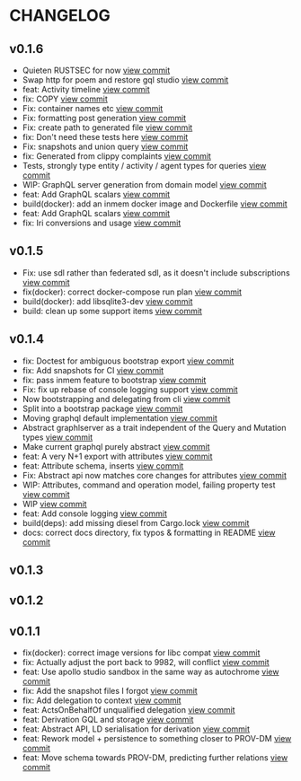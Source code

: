 # CHANGELOG

## v0.1.6

* Quieten RUSTSEC for now [view commit](https://github.com/catenasys/chronicle/commit/5128d9c04639856c1b7b6f53fcffc58c5c6192e0)
* Swap http for poem and restore gql studio [view commit](https://github.com/catenasys/chronicle/commit/2688929eb14821bef4eb587874a624e9dd806eb3)
* feat: Activity timeline [view commit](https://github.com/catenasys/chronicle/commit/3c94ea0aeaed371e953df86d9198dbd0d49c7cb0)
* fix: COPY [view commit](https://github.com/catenasys/chronicle/commit/5f495b7264e8e94169c5f72fbe152d3b831e06b1)
* Fix: container names etc [view commit](https://github.com/catenasys/chronicle/commit/41c27fa90f5b222b30a997b1e8fdabda4eab99ce)
* Fix: formatting post generation [view commit](https://github.com/catenasys/chronicle/commit/892337363af436ea07872be016108eba9232969a)
* Fix: create path to generated file [view commit](https://github.com/catenasys/chronicle/commit/dcbbe26a16050aac3d5ef52e405f7a38f6f48725)
* fix: Don't need these tests here [view commit](https://github.com/catenasys/chronicle/commit/c0e6570892fb980764a0673d2ac0aeea2938f19c)
* Fix: snapshots and union query [view commit](https://github.com/catenasys/chronicle/commit/ffe193c9aacde11c809143b01de0327d4220602d)
* fix: Generated from clippy complaints [view commit](https://github.com/catenasys/chronicle/commit/e98809c527e3752faec3424f0f1e3e79428779b1)
* Tests, strongly type entity / activity / agent types for queries [view commit](https://github.com/catenasys/chronicle/commit/5ac22820895f4eece3b8711a6a99d5a0dd8ae8eb)
* WIP: GraphQL server generation from domain model [view commit](https://github.com/catenasys/chronicle/commit/58e35d0f616cbaa8055184d713754fd022fd6018)
* feat: Add GraphQL scalars [view commit](https://github.com/catenasys/chronicle/commit/6272cdea1dc6d019c9c2db46d396f65c82bc6cb6)
* build(docker): add an inmem docker image and Dockerfile [view commit](https://github.com/catenasys/chronicle/commit/ee96b1451de4920fb4c5534dc2bdeb55c567e979)
* feat: Add GraphQL scalars [view commit](https://github.com/catenasys/chronicle/commit/b755319b1f87d0c1424bfecfa37e29cd96e2f7df)
* fix: Iri conversions and usage [view commit](https://github.com/catenasys/chronicle/commit/074e6c7dc6b60fd90e77d45c66a5d96b897f2e97)

## v0.1.5

* Fix: use sdl rather than federated sdl, as it doesn't include subscriptions [view commit](https://github.com/catenasys/chronicle/commit/67e2c37666dd9e9af78f4236e8b0ae73a93b82a3)
* fix(docker): correct docker-compose run plan [view commit](https://github.com/catenasys/chronicle/commit/5abfb7e327045f5b5c7bbdb409aed917fa7583b6)
* build(docker): add libsqlite3-dev [view commit](https://github.com/catenasys/chronicle/commit/0d70588b9c7444557bf0bab01146a8211d5251ac)
* build: clean up some support items [view commit](https://github.com/catenasys/chronicle/commit/f0f235d43e8afc360ea47f8bbb0336e8c90c6284)

## v0.1.4

* fix: Doctest for ambiguous bootstrap export [view commit](https://github.com/catenasys/chronicle/commit/9938adc796ab9b70189a92f4618a1cc5a92f621e)
* fix: Add snapshots for CI [view commit](https://github.com/catenasys/chronicle/commit/29e22529a92c07b98635f8fe5fa8b21dbf6c8afb)
* fix: pass inmem feature to bootstrap [view commit](https://github.com/catenasys/chronicle/commit/ebff34b2049bb97fc6abf17b7d1bb2f7ff04fbb3)
* Fix: fix up rebase of console logging support [view commit](https://github.com/catenasys/chronicle/commit/67a4ad5723e7a7d59bdb3afb56a28c6f44d5b8a5)
* Now bootstrapping and delegating from cli [view commit](https://github.com/catenasys/chronicle/commit/15be9a548c9d97dbaad3e0f761e3c580fa2ed860)
* Split into a bootstrap package [view commit](https://github.com/catenasys/chronicle/commit/ef7329cb790b3dcc24a6d2918974cdbfe4c262d4)
* Moving graphql default implementation [view commit](https://github.com/catenasys/chronicle/commit/993662d3077273c4abee17f22b50e610f9305d57)
* Abstract graphlserver as a trait independent of the Query and Mutation types [view commit](https://github.com/catenasys/chronicle/commit/5633dff88003bcc93f83d12f36a19be76734b449)
* Make current graphql purely abstract [view commit](https://github.com/catenasys/chronicle/commit/a51e79fae9d9594cf0e0fed307c54eab7559a000)
* feat: A very N+1 export with attributes [view commit](https://github.com/catenasys/chronicle/commit/87e880e83bcdaf6155c5ea66d34081a2d3114650)
* feat: Attribute schema, inserts [view commit](https://github.com/catenasys/chronicle/commit/2919baafda0a9730a955d5fb02d0c20be62a34b6)
* Fix: Abstract api now matches core changes for attributes [view commit](https://github.com/catenasys/chronicle/commit/c786389d1dff00127f543567a343cd098f301720)
* WIP: Attributes, command and operation model, failing property test [view commit](https://github.com/catenasys/chronicle/commit/b51779ccea21ffd38582df60cae2f1d4e87a4964)
* WIP [view commit](https://github.com/catenasys/chronicle/commit/23dc6b3c95f29d62ffe499f8df0363f4ffaaafa2)
* feat: Add console logging [view commit](https://github.com/catenasys/chronicle/commit/91d5b1453ab21797c62593290c9e85449f17655c)
* build(deps): add missing diesel from Cargo.lock [view commit](https://github.com/catenasys/chronicle/commit/dc1dd688df5eb0922580db5787482593d585b6ab)
* docs: correct docs directory, fix typos & formatting in README [view commit](https://github.com/catenasys/chronicle/commit/e0a63d8f640c10ae276212db90171054715bb268)

## v0.1.3


## v0.1.2


## v0.1.1

* fix(docker): correct image versions for libc compat [view commit](https://github.com/catenasys/chronicle/commit/b0b1b46c42031d4e0b37ec5521c1a86b96ff77cd)
* fix: Actually adjust the port back to 9982, will conflict [view commit](https://github.com/catenasys/chronicle/commit/983fdc9c4c8587267fa7d2ed4900d0f4703ebf49)
* feat: Use apollo studio sandbox in the same way as autochrome [view commit](https://github.com/catenasys/chronicle/commit/d0c82bee94d8fc9ff389bc4ed04a2560b7350330)
* fix: Add the snapshot files I forgot [view commit](https://github.com/catenasys/chronicle/commit/adbd20f35992b2a1f5fd54a0170dcab892ca5506)
* fix: Add delegation to context [view commit](https://github.com/catenasys/chronicle/commit/438ca5ab1e17e57fdb25993a368c7cc407513709)
* feat: ActsOnBehalfOf unqualified delegation [view commit](https://github.com/catenasys/chronicle/commit/b9358e9122792950ffdf2b8981cef7252e269207)
* feat: Derivation GQL and storage [view commit](https://github.com/catenasys/chronicle/commit/cbe891165680fb8effb4072fe07ef80c3ec140ad)
* feat: Abstract API, LD serialisation for derivation [view commit](https://github.com/catenasys/chronicle/commit/6f7a3473bc9fd0aa8da8aab6cb88534606ae7cda)
* feat: Rework model + persistence to something closer to PROV-DM [view commit](https://github.com/catenasys/chronicle/commit/d018617f0301f27be2854c9a407a8515f1d12be3)
* feat: Move schema towards PROV-DM, predicting further relations [view commit](https://github.com/catenasys/chronicle/commit/c8949232481475b6843d1d21d3fc68568cdae51d)

